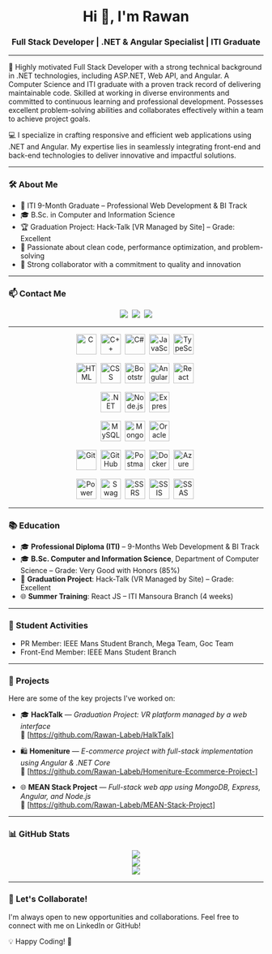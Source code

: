 <h1 align="center">Hi 👋, I'm Rawan </h1>
<h3 align="center">Full Stack Developer | .NET & Angular Specialist | ITI Graduate</h3>

---

🌟 Highly motivated Full Stack Developer with a strong technical background in .NET technologies, including ASP.NET, Web API, and Angular. A Computer Science and ITI graduate with a proven track record of delivering maintainable code. Skilled at working in diverse environments and committed to continuous learning and professional development. Possesses excellent problem-solving abilities and collaborates effectively within a team to achieve project goals.

💻 I specialize in crafting responsive and efficient web applications using .NET and Angular. My expertise lies in seamlessly integrating front-end and back-end technologies to deliver innovative and impactful solutions.

---

### 🛠 About Me

- 🔹 ITI 9-Month Graduate – Professional Web Development & BI Track  
- 🎓 B.Sc. in Computer and Information Science
- 🏆 Graduation Project: Hack-Talk [VR Managed by Site] – Grade: Excellent  
- 🧠 Passionate about clean code, performance optimization, and problem-solving  
- 🤝 Strong collaborator with a commitment to quality and innovation  

---



### 📫 Contact Me

<p align="center">
  <a href="mailto:rawanwaellabeb@gmail.com"><img src="https://img.shields.io/badge/Email-D14836?style=for-the-badge&logo=gmail&logoColor=white"/></a>&nbsp;
  <a href="https://www.linkedin.com/in/rawanlabeb/" target="_blank"><img src="https://img.shields.io/badge/LinkedIn-0077B5?style=for-the-badge&logo=linkedin&logoColor=white"/></a>&nbsp;
  <a href="https://github.com/Rawan-labeb" target="_blank"><img src="https://img.shields.io/badge/GitHub-000?style=for-the-badge&logo=github&logoColor=white"/></a>
</p>

---

<div align="center"> <!-- Programming Languages -->
<img src="https://cdn.jsdelivr.net/gh/devicons/devicon/icons/c/c-original.svg" title="C" alt="C" width="40" height="40"/> 
<img src="https://cdn.jsdelivr.net/gh/devicons/devicon/icons/cplusplus/cplusplus-original.svg" title="C++" alt="C++" width="40" height="40"/> 
<img src="https://cdn.jsdelivr.net/gh/devicons/devicon/icons/csharp/csharp-original.svg" title="C#" alt="C#" width="40" height="40"/> 
<img src="https://cdn.jsdelivr.net/gh/devicons/devicon/icons/javascript/javascript-original.svg" title="JavaScript" alt="JavaScript" width="40" height="40"/> 
<img src="https://cdn.jsdelivr.net/gh/devicons/devicon/icons/typescript/typescript-original.svg" title="TypeScript" alt="TypeScript" width="40" height="40"/> 

<!-- Front-End -->
<img src="https://cdn.jsdelivr.net/gh/devicons/devicon/icons/html5/html5-original.svg" title="HTML5" alt="HTML" width="40" height="40"/> 
<img src="https://cdn.jsdelivr.net/gh/devicons/devicon/icons/css3/css3-original.svg" title="CSS3" alt="CSS" width="40" height="40"/> 
<img src="https://cdn.jsdelivr.net/gh/devicons/devicon/icons/bootstrap/bootstrap-original.svg" title="Bootstrap" alt="Bootstrap" width="40" height="40"/> 
<img src="https://cdn.jsdelivr.net/gh/devicons/devicon/icons/angularjs/angularjs-original.svg" title="Angular" alt="Angular" width="40" height="40"/> 
<img src="https://cdn.jsdelivr.net/gh/devicons/devicon/icons/react/react-original.svg" title="React" alt="React" width="40" height="40"/> 

<!-- Back-End -->
<img src="https://cdn.jsdelivr.net/gh/devicons/devicon/icons/dot-net/dot-net-original.svg" title=".NET" alt=".NET" width="40" height="40"/> 
<img src="https://cdn.jsdelivr.net/gh/devicons/devicon/icons/nodejs/nodejs-original.svg" title="Node.js" alt="Node.js" width="40" height="40"/> 
<img src="https://cdn.jsdelivr.net/gh/devicons/devicon/icons/express/express-original.svg" title="Express" alt="Express" width="40" height="40"/> 

<!-- Databases -->
<img src="https://cdn.jsdelivr.net/gh/devicons/devicon/icons/mysql/mysql-original.svg" title="MySQL" alt="MySQL" width="40" height="40"/> 
<img src="https://cdn.jsdelivr.net/gh/devicons/devicon/icons/mongodb/mongodb-original.svg" title="MongoDB" alt="MongoDB" width="40" height="40"/> 
<img src="https://cdn.jsdelivr.net/gh/devicons/devicon/icons/oracle/oracle-original.svg" title="Oracle" alt="Oracle" width="40" height="40"/> 

<!-- Tools & Platforms -->
<img src="https://cdn.jsdelivr.net/gh/devicons/devicon/icons/git/git-original.svg" title="Git" alt="Git" width="40" height="40"/> 
<img src="https://cdn.jsdelivr.net/gh/devicons/devicon/icons/github/github-original.svg" title="GitHub" alt="GitHub" width="40" height="40"/> 
<img src="https://cdn.jsdelivr.net/gh/devicons/devicon/icons/postman/postman-original.svg" title="Postman" alt="Postman" width="40" height="40"/> 
<img src="https://cdn.jsdelivr.net/gh/devicons/devicon/icons/docker/docker-original.svg" title="Docker" alt="Docker" width="40" height="40"/> 
<img src="https://cdn.jsdelivr.net/gh/devicons/devicon/icons/azure/azure-original.svg" title="Azure" alt="Azure" width="40" height="40"/> 

<!-- Others (no official icons in devicon, mentioned in text only) -->
<img src="https://img.icons8.com/color/48/power-bi.png" title="Power BI" alt="Power BI" width="40" height="40"/> 
<img src="https://img.icons8.com/fluency/48/api-settings.png" title="Swagger" alt="Swagger" width="40" height="40"/> 
<img src="https://img.icons8.com/office/40/business-report.png" title="SSRS" alt="SSRS" width="40" height="40"/> 
<img src="https://img.icons8.com/office/40/data-configuration.png" title="SSIS" alt="SSIS" width="40" height="40"/> 
<img src="https://img.icons8.com/external-outline-juicy-fish/40/external-ssas-data-analytics-outline-outline-juicy-fish.png" title="SSAS" alt="SSAS" width="40" height="40"/> 

</div>

---

### 📚 Education

- 🎓 **Professional Diploma (ITI)** – 9-Months Web Development & BI Track  
- 🎓 **B.Sc. Computer and Information Science**, Department of Computer Science – Grade: Very Good with Honors (85%)  
- 📘 **Graduation Project**: Hack-Talk (VR Managed by Site) – Grade: Excellent  
- 🌐 **Summer Training**: React JS – ITI Mansoura Branch (4 weeks)

---

### 🌟 Student Activities

- PR Member: IEEE Mans Student Branch, Mega Team, Goc Team  
- Front-End Member: IEEE Mans Student Branch


---

### 📌 Projects

Here are some of the key projects I've worked on:

- 🎓 **HackTalk** — *Graduation Project: VR platform managed by a web interface*  
  🔗 [https://github.com/Rawan-Labeb/HalkTalk]

- 🛍️ **Homeniture** — *E-commerce project with full-stack implementation using Angular & .NET Core*  
  🔗 [https://github.com/Rawan-Labeb/Homeniture-Ecommerce-Project-]

- 🌐 **MEAN Stack Project** — *Full-stack web app using MongoDB, Express, Angular, and Node.js*  
  🔗 [https://github.com/Rawan-Labeb/MEAN-Stack-Project]

  
---

### 📊 GitHub Stats

<p align="center">
  <img src="https://github-readme-stats.vercel.app/api?username=Rawan-Labeb&show_icons=true&theme=radical" />
  <br />
  <img src="https://github-readme-streak-stats.herokuapp.com/?user=Rawan-Labeb&theme=radical" />
  <br />
  <img src="https://github-readme-stats.vercel.app/api/top-langs/?username=Rawan-Labeb&layout=compact&theme=radical" />
</p>


---

### 🤝 Let's Collaborate!

I'm always open to new opportunities and collaborations. Feel free to connect with me on LinkedIn or GitHub!

💡 Happy Coding! 🚀
